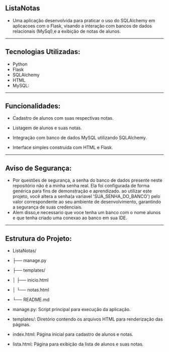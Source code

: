 ## ListaNotas

- Uma aplicação desenvolvida para praticar o uso do SQLAlchemy em aplicacoes com o Flask, visando a interação com bancos de dados relacionais (MySql),e a exibição de notas de alunos.
---
## Tecnologias Utilizadas:

- Python
- Flask
- SQLAlchemy
- HTML
- MySQL:
---
## Funcionalidades:

- Cadastro de alunos com suas respectivas notas.

- Listagem de alunos e suas notas.

- Integração com banco de dados MySQL utilizando SQLAlchemy.

- Interface simples construída com HTML e Flask.
---
## Aviso de Segurança:

- Por questões de segurança, a senha do banco de dados presente neste repositório não é a minha senha real. Ela foi configurada de forma genérica para fins de demonstração e aprendizado.  ao utilizar este projeto, você altera a senha(a variavel 'SUA_SENHA_DO_BANCO') pelo valor correspondente ao seu ambiente de desenvolvimento, garantindo a segurança de suas credenciais.
- Alem disso,e necessario que voce tenha um banco com o nome alunos e que tenha criado uma conexao ao banco em sua IDE.
---
## Estrutura do Projeto:

- ListaNotas/
- ├── manage.py
- ├── templates/
- │   ├── inicio.html
- │   └── notas.html
- └── README.md


- manage.py: Script principal para execução da aplicação.

- templates/: Diretório contendo os arquivos HTML para renderização das páginas.

- index.html: Página inicial para cadastro de alunos e notas.

- lista.html: Página para exibição da lista de alunos e suas notas.
